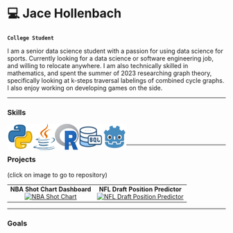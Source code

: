 # 💻 Jace Hollenbach
  
**`College Student`**

I am a senior data science student with a passion for using data science for sports. Currently looking for a data science or software engineering job, and willing to relocate anywhere. I am also technically skilled in mathematics, and spent the summer of 2023 researching graph theory, specifically looking at k-steps traversal labelings of combined cycle graphs. I also enjoy working on developing games on the side.

---
### Skills 

<img align="left" src=https://github.com/jhollenbach21/jhollenbach21/blob/75f637776a9bcbb9d0f7a546fa39d01c2152bc9f/4518857_python_icon.png width=60 height=60>
<img align="left" src=https://github.com/jhollenbach21/jhollenbach21/blob/be97dfba95d8812c2c45f2f02a39a4f896cc2fe9/java_icon.png width=50 height=60>
<img align="left" src=https://github.com/jhollenbach21/jhollenbach21/blob/76febe5b3a23cebfb36f69d69e548f638ad9819e/R_icon.png width=55 height=60>
<img align="left" src=https://github.com/jhollenbach21/jhollenbach21/blob/9e7642df2190ef09dfa810f768a890f2eb332b4b/sql_icon1.png width=55 height=60>
<img align="left" src=https://github.com/jhollenbach21/jhollenbach21/blob/6c97ab694c74d43b6743999c41694e188da297f3/Godot_icon.png width=55 height=60>

<br/>
<br/>

---
### Projects
(click on image to go to repository)
<table>
  <tr>
    <td style="text-align: center;">
      <strong>NBA Shot Chart Dashboard</strong><br/>
      <a href="https://github.com/jhollenbach21/NBA-Shot-Chart/blob/main/README.md">
        <img width="500" height="320" alt="NBA Shot Chart" src="https://github.com/user-attachments/assets/0d3d4146-420d-482c-bb72-dc8a78b0139d" />
      </a>
    </td>
    <td style="text-align: center;">
      <strong>NFL Draft Position Predictor</strong><br/>
      <a href="https://github.com/jhollenbach21/NFL_Draft_Position_Predictor/blob/main/README.md">
        <img width="500" height="320" alt="NFL Draft Position Predictor" src="https://github.com/user-attachments/assets/7da4cf90-74ab-4de5-b6e2-512c474544e9" />
      </a>
    </td>
  </tr>
</table>

---
### Goals
<!--
**jhollenbach21/jhollenbach21** is a ✨ _special_ ✨ repository because its `README.md` (this file) appears on your GitHub profile.

Here are some ideas to get you started:



- 🔭 I’m currently working on ...
- 🌱 I’m currently learning ...
- 👯 I’m looking to collaborate on ...
- 🤔 I’m looking for help with ...
- 💬 Ask me about ...
- 📫 How to reach me: ...
- 😄 Pronouns: ...
- ⚡ Fun fact: ...
-->
